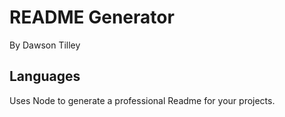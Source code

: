# README Generator

By Dawson Tilley

## Languages
Uses Node to generate a professional Readme for your projects.

